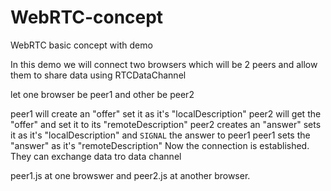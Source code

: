 # WebRTC-concept
WebRTC  basic concept with demo

In this demo we will connect two browsers which will be 2 peers and allow them to share data using RTCDataChannel
	
let one browser be peer1 and other be peer2

peer1 will create an "offer" set it as it's "localDescription"
peer2 will get the "offer" and set it to its "remoteDescription"
peer2 creates an "answer" sets it as it's "localDescription" and `SIGNAL` the  answer to peer1
peer1 sets the "answer" as it's  "remoteDescription"
Now the connection is established.
They can exchange data tro data channel
	
peer1.js at one browswer and peer2.js at another browser.
	
	
	

